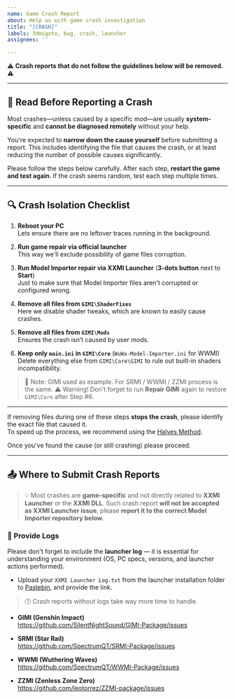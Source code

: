 ```yaml
---
name: Game Crash Report
about: Help us with game crash investigation
title: "[CRASH]"
labels: 3dmigoto, bug, crash, launcher
assignees: ''

---
```


⚠️ **Crash reports that do not follow the guidelines below will be removed.** ⚠️

---

## 📌 Read Before Reporting a Crash

Most crashes—unless caused by a specific mod—are usually **system-specific** and **cannot be diagnosed remotely** without your help.

You're expected to **narrow down the cause yourself** before submitting a report. This includes identifying the file that causes the crash, or at least reducing the number of possible causes significantly.

Please follow the steps below carefully. After each step, **restart the game and test again**. If the crash seems random, test each step multiple times.

---

## 🔍 Crash Isolation Checklist

1. **Reboot your PC**  
   Lets ensure there are no leftover traces running in the background.

2. **Run game repair via official launcher**  
   This way we'll exclude possibility of game files corruption.

3. **Run Model Importer repair via XXMI Launcher** (**3-dots button** next to **Start**)  
   Just to make sure that Model Importer files aren't corrupted or configured wrong.

4. **Remove all files from `GIMI\ShaderFixes`**  
   Here we disable shader tweaks, which are known to easily cause crashes.

5. **Remove all files from `GIMI\Mods`**  
   Ensures the crash isn’t caused by user mods.

6. **Keep only `main.ini` in `GIMI\Core`**  (`WuWa-Model-Importer.ini` for WWMI)  
   Delete everything else from `GIMI\Core\GIMI` to rule out built-in shaders incompatibility.

> 📝 Note: GIMI used as example. For SRMI / WWMI / ZZMI process is the same.
> ⚠️ Warning! Don't forget to run **Repair GIMI** again to restore `GIMI\Core` after Step #6.

---

If removing files during one of these steps **stops the crash**, please identify the exact file that caused it.  
To speed up the process, we recommend using the [Halves Method](https://leotorrez.github.io/modding/guides/troubleshooting#the-halves-method).

Once you've found the cause (or still crashing) please proceed.

---

## 📤 Where to Submit Crash Reports

> 💡 Most crashes are **game-specific** and not directly related to **XXMI Launcher** or the **XXMI DLL**. Such crash report **will not be accepted as XXMI Launcher issue**, please **report it to the correct Model Importer repository below**.

### **📄 Provide Logs**
Please don't forget to include the **launcher log**  — it is essential for understanding your environment (OS, PC specs, versions, and launcher actions performed).

- Upload your `XXMI Launcher Log.txt` from the launcher installation folder to [Pastebin](https://pastebin.com), and provide the link.

> 🕒 Crash reports without logs take way more time to handle.

- **GIMI (Genshin Impact)**  
  https://github.com/SilentNightSound/GIMI-Package/issues

- **SRMI (Star Rail)**  
  https://github.com/SpectrumQT/SRMI-Package/issues

- **WWMI (Wuthering Waves)**  
  https://github.com/SpectrumQT/WWMI-Package/issues

- **ZZMI (Zenless Zone Zero)**  
  https://github.com/leotorrez/ZZMI-package/issues
